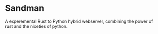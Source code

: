 # Sandman
A experemental Rust to Python hybrid webserver, combining the power of rust and the niceties of python.

